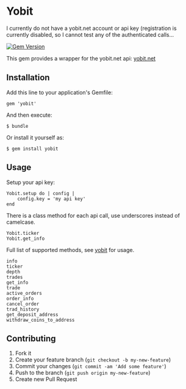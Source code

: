 # Yobit

I currently do not have a yobit.net account or api key (registration is currently disabled, so I cannot test any of the authenticated calls...

[![Gem Version](https://badge.fury.io/rb/yobit.png)](https://badge.fury.io/rb/yobit.png)

This gem provides a wrapper for the yobit.net api: [yobit.net](https://yobit.net/en/api)
## Installation

Add this line to your application's Gemfile:

    gem 'yobit'

And then execute:

    $ bundle

Or install it yourself as:

    $ gem install yobit

## Usage

Setup your api key:

```
Yobit.setup do | config |
    config.key = 'my api key'
end
```

There is a class method for each api call, use underscores instead of camelcase.

```
Yobit.ticker
Yobit.get_info
```

Full list of supported methods, see [yobit](https://yobit.net/en/api) for usage.

```
info
ticker
depth
trades
get_info
trade
active_orders
order_info
cancel_order
trad_history
get_deposit_address
withdraw_coins_to_address
```



## Contributing

1. Fork it
2. Create your feature branch (`git checkout -b my-new-feature`)
3. Commit your changes (`git commit -am 'Add some feature'`)
4. Push to the branch (`git push origin my-new-feature`)
5. Create new Pull Request

